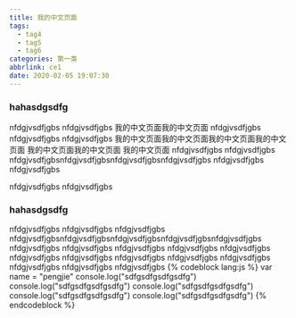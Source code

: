 ```yaml
---
title: 我的中文页面
tags:
  - tag4
  - tag5
  - tag6
categories: 第一类
abbrlink: ce1
date: 2020-02-05 19:07:30
---
```

### hahasdgsdfg
nfdgjvsdfjgbs
nfdgjvsdfjgbs
我的中文页面我的中文页面
nfdgjvsdfjgbs
nfdgjvsdfjgbs
nfdgjvsdfjgbs
我的中文页面我的中文页面我的中文页面我的中文页面
我的中文页面我的中文页面
我的中文页面
nfdgjvsdfjgbs
nfdgjvsdfjgbs
nfdgjvsdfjgbsnfdgjvsdfjgbsnfdgjvsdfjgbsnfdgjvsdfjgbs
nfdgjvsdfjgbs
nfdgjvsdfjgbs

nfdgjvsdfjgbs
nfdgjvsdfjgbs

### hahasdgsdfg
nfdgjvsdfjgbs
nfdgjvsdfjgbs
nfdgjvsdfjgbs
nfdgjvsdfjgbsnfdgjvsdfjgbsnfdgjvsdfjgbsnfdgjvsdfjgbsnfdgjvsdfjgbs
nfdgjvsdfjgbs
nfdgjvsdfjgbs
nfdgjvsdfjgbs
nfdgjvsdfjgbs
nfdgjvsdfjgbs
nfdgjvsdfjgbs
nfdgjvsdfjgbs
nfdgjvsdfjgbs
nfdgjvsdfjgbs
nfdgjvsdfjgbs
nfdgjvsdfjgbs
nfdgjvsdfjgbs
nfdgjvsdfjgbs
{% codeblock lang:js %}
var name = "pengjie"
console.log("sdfgsdfgsdfgsdfg")
console.log("sdfgsdfgsdfgsdfg")
console.log("sdfgsdfgsdfgsdfg")
console.log("sdfgsdfgsdfgsdfg")
console.log("sdfgsdfgsdfgsdfg")
{% endcodeblock %}
